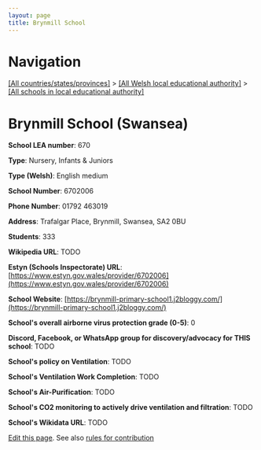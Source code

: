 ```yaml
---
layout: page
title: Brynmill School
---
```

# Navigation

[[All countries/states/provinces]](../../..) > [[All Welsh local educational authority]](../..) > [[All schools in local educational authority]](..)

# Brynmill School (Swansea)

**School LEA number**: 670

**Type**: Nursery, Infants & Juniors

**Type (Welsh)**: English medium

**School Number**: 6702006

**Phone Number**: 01792 463019

**Address**: Trafalgar Place, Brynmill, Swansea, SA2 0BU

**Students**: 333

**Wikipedia URL**: TODO

**Estyn (Schools Inspectorate) URL**: [https://www.estyn.gov.wales/provider/6702006](https://www.estyn.gov.wales/provider/6702006)

**School Website**: [https://brynmill-primary-school1.j2bloggy.com/](https://brynmill-primary-school1.j2bloggy.com/)

**School's overall airborne virus protection grade (0-5)**: 0

**Discord, Facebook, or WhatsApp group for discovery/advocacy for THIS school**: TODO

**School's policy on Ventilation**: TODO

**School's Ventilation Work Completion**: TODO

**School's Air-Purification**: TODO

**School's CO2 monitoring to actively drive ventilation and filtration**: TODO

**School's Wikidata URL**: TODO




[Edit this page](https://github.com/ventilate-schools/Wales/edit/prif/./Swansea/Brynmill_School.md). See also [rules for contribution](../../../contribution-rules/)